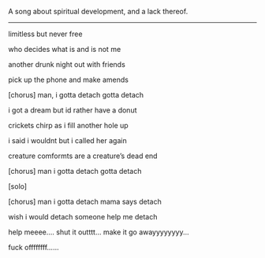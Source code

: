 A song about spiritual development, and a lack thereof.

---

limitless 
but never free

who decides
what is and is not me

another drunk night
out with friends

pick up the phone 
and make amends

[chorus]
man, i gotta detach
gotta detach

i got a dream
but id rather have a donut

crickets chirp
as i fill another hole up

i said i wouldnt
but i called her again

creature comformts
are a creature’s dead end

[chorus]
man i gotta detach
gotta detach

[solo]

[chorus]
man i gotta detach
mama says detach

wish i would detach
someone help me detach

help meeee....
shut it outttt...
make it go awayyyyyyyy...

fuck offffffff......
